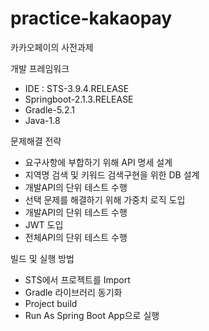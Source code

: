 # practice-kakaopay
카카오페이의 사전과제

개발 프레임워크
 - IDE : STS-3.9.4.RELEASE
 - Springboot-2.1.3.RELEASE
 - Gradle-5.2.1
 - Java-1.8
 
문제해결 전략
 - 요구사항에 부합하기 위해 API 명세 설계
 - 지역명 검색 및 키워드 검색구현을 위한 DB 설계
 - 개발API의 단위 테스트 수행
 - 선택 문제를 해결하기 위해 가중치 로직 도입
 - 개발API의 단위 테스트 수행
 - JWT 도입
 - 전체API의 단위 테스트 수행
 
빌드 및 실행 방법
 - STS에서 프로젝트를 Import
 - Gradle 라이브러리 동기화
 - Project build
 - Run As Spring Boot App으로 실행